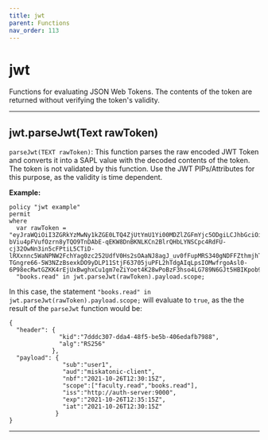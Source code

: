 ```yaml
---
title: jwt
parent: Functions
nav_order: 113
---
```

# jwt

Functions for evaluating JSON Web Tokens.
The contents of the token are returned without verifying the token's validity.



---

## jwt.parseJwt(Text rawToken)

```parseJwt(TEXT rawToken)```:
This function parses the raw encoded JWT Token and converts it into a SAPL value with the decoded contents
of the token. The token is not validated by this function. Use the JWT PIPs/Attributes for this purpose,
as the validity is time dependent.

**Example:**

```
policy "jwt example"
permit
where
  var rawToken = "eyJraWQiOiI3ZGRkYzMwNy1kZGE0LTQ4ZjUtYmU1Yi00MDZlZGFmYjc5ODgiLCJhbGciOiJSUzI1NiJ9.eyJzdWIiOiJ1c2VyMSIsImF1ZCI6Im1pc2thdG9uaWMtY2xpZW50IiwibmJmIjoxNjM1MjUxNDE1LCJzY29wZSI6WyJmYWN1bHR5LnJlYWQiLCJib29rcy5yZWFkIl0sImlzcyI6Imh0dHA6XC9cL2F1dGgtc2VydmVyOjkwMDAiLCJleHAiOjE2MzUyNTE3MTUsImlhdCI6MTYzNTI1MTQxNX0.V0-bViu4pFVufOzrn8yTQO9TnDAbE-qEKW8DnBKNLKCn2BlrQHbLYNSCpc4RdFU-cj32OwNn3in5cFPtiL5CTiD-lRXxnnc5WaNPNW2FchYag0zc252UdfV0Hs2sOAaNJ8agJ_uv0fFupMRS340gNDFFZthmjhTrDHGErZU7qxc1Lk2NF7-TGngre66-5W3NZzBsexkDO9yDLP11StjF63705juPFL2hTdgAIqLpsIOMwfrgoAsl0-6P98ecRwtGZKK4rEjUxBwghxCu1gm7eZiYoet4K28wPoBzF3hso4LG789N6GJt5HBIKpob9Q6G1ZJhMgieLeXH__9jvw1e0w";
  "books.read" in jwt.parseJwt(rawToken).payload.scope;
```

In this case, the statement ```"books.read" in jwt.parseJwt(rawToken).payload.scope;``` will evaluate to
```true```, as the the result of the ```parseJwt``` function would be:
```
{
  "header": {
              "kid":"7dddc307-dda4-48f5-be5b-406edafb7988",
              "alg":"RS256"
            },
  "payload": {
               "sub":"user1",
               "aud":"miskatonic-client",
               "nbf":"2021-10-26T12:30:15Z",
               "scope":["faculty.read","books.read"],
               "iss":"http://auth-server:9000",
               "exp":"2021-10-26T12:35:15Z",
               "iat":"2021-10-26T12:30:15Z"
             }
}
```


---

